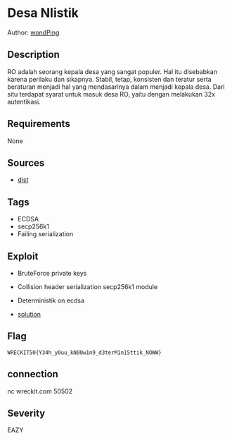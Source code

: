 # Desa NIistik

Author: [wondPing](https://github.com/fixxall)

## Description

RO adalah seorang kepala desa yang sangat populer. Hal itu disebabkan karena perilaku dan sikapnya. Stabil, tetap, konsisten dan teratur serta beraturan menjadi hal yang mendasarinya dalam menjadi kepala desa. Dari situ terdapat syarat untuk masuk desa RO, yaitu dengan melakukan 32x autentikasi.

## Requirements

None

## Sources

- [dist](./dist)

## Tags

- ECDSA 
- secp256k1
- Failing serialization

## Exploit

- BruteForce private keys
- Collision header serialization secp256k1 module
- Deterministik on ecdsa

- [solution](./solution)

## Flag

```
WRECKIT50{Y34h_y0uu_kN00w1n9_d3terM1n15ttik_NOWW}
```

## connection

nc wreckit.com 50502

## Severity
EAZY

